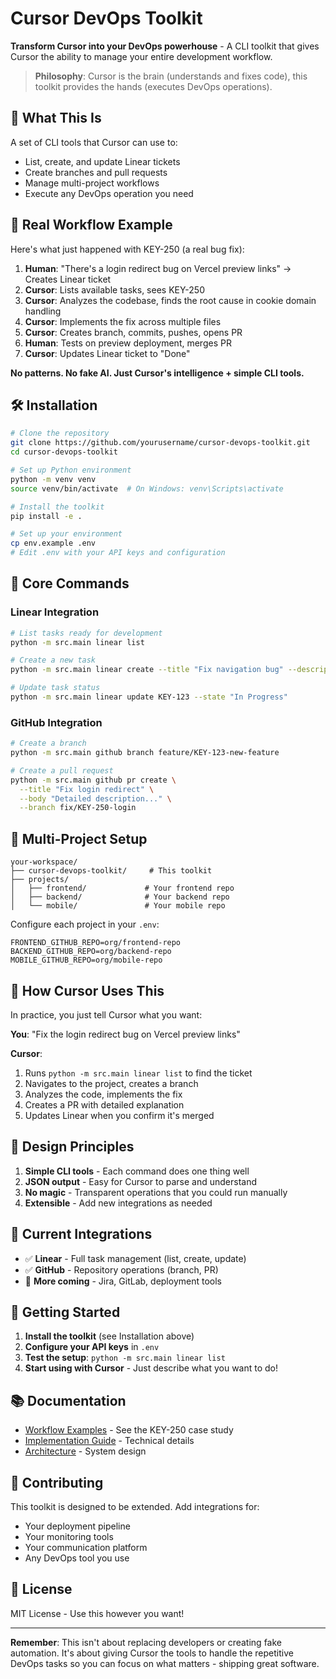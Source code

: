 # Cursor DevOps Toolkit

**Transform Cursor into your DevOps powerhouse** - A CLI toolkit that gives Cursor the ability to manage your entire development workflow.

> **Philosophy**: Cursor is the brain (understands and fixes code), this toolkit provides the hands (executes DevOps operations).

## 🎯 What This Is

A set of CLI tools that Cursor can use to:
- List, create, and update Linear tickets
- Create branches and pull requests
- Manage multi-project workflows
- Execute any DevOps operation you need

## 🚀 Real Workflow Example

Here's what just happened with KEY-250 (a real bug fix):

1. **Human**: "There's a login redirect bug on Vercel preview links" → Creates Linear ticket
2. **Cursor**: Lists available tasks, sees KEY-250
3. **Cursor**: Analyzes the codebase, finds the root cause in cookie domain handling
4. **Cursor**: Implements the fix across multiple files
5. **Cursor**: Creates branch, commits, pushes, opens PR
6. **Human**: Tests on preview deployment, merges PR
7. **Cursor**: Updates Linear ticket to "Done"

**No patterns. No fake AI. Just Cursor's intelligence + simple CLI tools.**

## 🛠 Installation

```bash
# Clone the repository
git clone https://github.com/yourusername/cursor-devops-toolkit.git
cd cursor-devops-toolkit

# Set up Python environment
python -m venv venv
source venv/bin/activate  # On Windows: venv\Scripts\activate

# Install the toolkit
pip install -e .

# Set up your environment
cp env.example .env
# Edit .env with your API keys and configuration
```

## 🔧 Core Commands

### Linear Integration
```bash
# List tasks ready for development
python -m src.main linear list

# Create a new task
python -m src.main linear create --title "Fix navigation bug" --description "..."

# Update task status
python -m src.main linear update KEY-123 --state "In Progress"
```

### GitHub Integration
```bash
# Create a branch
python -m src.main github branch feature/KEY-123-new-feature

# Create a pull request
python -m src.main github pr create \
  --title "Fix login redirect" \
  --body "Detailed description..." \
  --branch fix/KEY-250-login
```

## 📁 Multi-Project Setup

```
your-workspace/
├── cursor-devops-toolkit/     # This toolkit
├── projects/
│   ├── frontend/             # Your frontend repo
│   ├── backend/              # Your backend repo
│   └── mobile/               # Your mobile repo
```

Configure each project in your `.env`:
```env
FRONTEND_GITHUB_REPO=org/frontend-repo
BACKEND_GITHUB_REPO=org/backend-repo
MOBILE_GITHUB_REPO=org/mobile-repo
```

## 🧠 How Cursor Uses This

In practice, you just tell Cursor what you want:

**You**: "Fix the login redirect bug on Vercel preview links"

**Cursor**:
1. Runs `python -m src.main linear list` to find the ticket
2. Navigates to the project, creates a branch
3. Analyzes the code, implements the fix
4. Creates a PR with detailed explanation
5. Updates Linear when you confirm it's merged

## 🎯 Design Principles

1. **Simple CLI tools** - Each command does one thing well
2. **JSON output** - Easy for Cursor to parse and understand
3. **No magic** - Transparent operations that you could run manually
4. **Extensible** - Add new integrations as needed

## 🔌 Current Integrations

- ✅ **Linear** - Full task management (list, create, update)
- ✅ **GitHub** - Repository operations (branch, PR)
- 🔄 **More coming** - Jira, GitLab, deployment tools

## 🚦 Getting Started

1. **Install the toolkit** (see Installation above)
2. **Configure your API keys** in `.env`
3. **Test the setup**: `python -m src.main linear list`
4. **Start using with Cursor** - Just describe what you want to do!

## 📚 Documentation

- [Workflow Examples](docs/cursor-workflow-examples.md) - See the KEY-250 case study
- [Implementation Guide](docs/implementation/README.md) - Technical details
- [Architecture](docs/architecture/README.md) - System design

## 🤝 Contributing

This toolkit is designed to be extended. Add integrations for:
- Your deployment pipeline
- Your monitoring tools  
- Your communication platform
- Any DevOps tool you use

## 📄 License

MIT License - Use this however you want!

---

**Remember**: This isn't about replacing developers or creating fake automation. It's about giving Cursor the tools to handle the repetitive DevOps tasks so you can focus on what matters - shipping great software. 